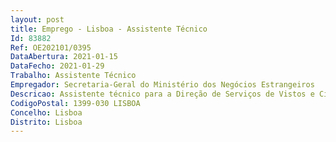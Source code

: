 ```yaml
--- 
layout: post
title: Emprego - Lisboa - Assistente Técnico
Id: 83882
Ref: OE202101/0395
DataAbertura: 2021-01-15
DataFecho: 2021-01-29
Trabalho: Assistente Técnico
Empregador: Secretaria-Geral do Ministério dos Negócios Estrangeiros
Descricao: Assistente técnico para a Direção de Serviços de Vistos e Circulação de PessoasLocal de trabalho  Av. Infante Santo, n.º 42, 4º andar, 1350 179 LisboaExercerá funções de natureza executiva, de aplicação de métodos e processos, com base em diretivas bem definidas e instruções gerais, de grau médio de complexidade.Descrição específica das funções a)	Rececionar e expedir documentos através do sistema de gestão documental Smartdocs 4 b)	Produzir documentos em ambiente word, ofícios e notas  c)	Assegurar o atendimento e encaminhamento de chamadas telefónicas d)	Preparação da logística necessária à realização de reuniões e)	Arquivo.
CodigoPostal: 1399-030 LISBOA
Concelho: Lisboa
Distrito: Lisboa
--- 
```

